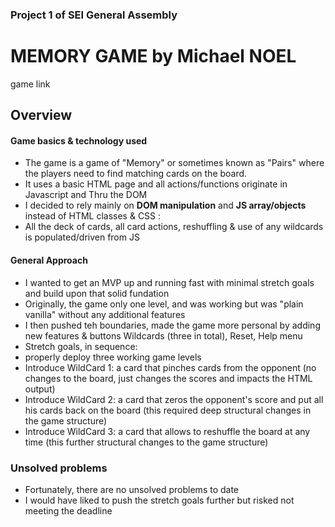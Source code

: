 ### Project 1 of SEI General Assembly

# MEMORY GAME by Michael NOEL

game link

## Overview

#### Game basics & technology used

- The game is a game of "Memory" or sometimes known as "Pairs" where the players need to find matching cards on the board.
- It uses a basic HTML page and all actions/functions originate in Javascript and Thru the DOM
- I decided to rely mainly on **DOM manipulation** and **JS array/objects** instead of HTML classes & CSS :
- All the deck of cards, all card actions, reshuffling & use of any wildcards is populated/driven from JS

#### General Approach

- I wanted to get an MVP up and running fast with minimal stretch goals and build upon that solid fundation
- Originally, the game only one level, and was working but was "plain vanilla" without any additional features
- I then pushed teh boundaries, made the game more personal by adding new features & buttons Wildcards (three in total), Reset, Help menu
- Stretch goals, in sequence:
- properly deploy three working game levels
- Introduce WildCard 1: a card that pinches cards from the opponent (no changes to the board, just changes the scores and impacts the HTML output)
- Introduce WildCard 2: a card that zeros the opponent's score and put all his cards back on the board (this required deep structural changes in the game structure)
- Introduce WildCard 3: a card that allows to reshuffle the board at any time (this further structural changes to the game structure)

### Unsolved problems

- Fortunately, there are no unsolved problems to date
- I would have liked to push the stretch goals further but risked not meeting the deadline
